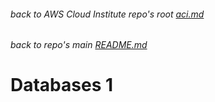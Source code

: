 ###### back to AWS Cloud Institute repo's root [aci.md](../aci.md)
###### back to repo's main [README.md](../../../README.md)
# Databases 1
